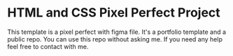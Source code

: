 # HTML and CSS Pixel Perfect Project

This template is a pixel perfect with figma file. It's a portfolio template and a public repo. You can use this repo without asking me. If you need any help feel free to contact with me.
